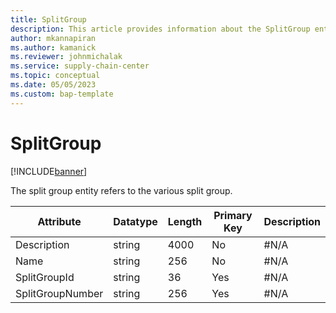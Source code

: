 ```yaml
---
title: SplitGroup
description: This article provides information about the SplitGroup entity.
author: mkannapiran
ms.author: kamanick
ms.reviewer: johnmichalak
ms.service: supply-chain-center
ms.topic: conceptual
ms.date: 05/05/2023
ms.custom: bap-template
---
```


# **SplitGroup**

[!INCLUDE[banner](../../includes/banner.md)]

The split group entity refers to the various split group.


|	Attribute	|	Datatype	|	Length	|	Primary Key	|	Description	|
|---------------|--------|------|----------|-----------|
|	Description	|	string	|	4000	|	No	|	#N/A	|
|	Name	|	string	|	256	|	No	|	#N/A	|
|	SplitGroupId	|	string	|	36	|	Yes	|	#N/A	|
|	SplitGroupNumber	|	string	|	256	|	Yes	|	#N/A	|
